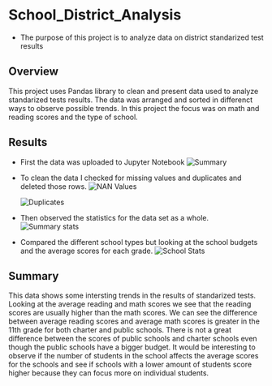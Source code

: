 # School_District_Analysis
- The purpose of this project is to analyze data on district standarized test results

## Overview
This project uses Pandas library to clean and present data used to analyze standarized tests results. The data was arranged and sorted in differenct ways to observe possible trends. In this project the focus was on math and reading scores and the type of school.

## Results
- First the data was uploaded to Jupyter Notebook
![Summary](https://user-images.githubusercontent.com/116690861/203814940-43bc6e79-cd2b-4db3-b989-dca0ed783021.png)

- To clean the data I checked for missing values and duplicates and deleted those rows.
![NAN Values](https://user-images.githubusercontent.com/116690861/203816057-054d7bbc-4232-4ac7-98e7-e81cbc75c67d.png)

  ![Duplicates](https://user-images.githubusercontent.com/116690861/203816329-7ff2898d-96d6-43a8-942b-599bd30bcbf7.png)

- Then observed the statistics for the data set as a whole.
![Summary stats](https://user-images.githubusercontent.com/116690861/203816908-b8457473-bca2-4a6b-9d47-67817e55fa6f.png)

- Compared the different school types but looking at the school budgets and the average scores for each grade.
![School Stats](https://user-images.githubusercontent.com/116690861/203818372-19487e60-da24-4230-a9a6-ccc8019d13da.png)

## Summary
This data shows some intersting trends in the results of standarized tests.  Looking at the average reading and math scores we see that the reading scores are usually higher than the math scores. We can see the difference between average reading scores and average math scores is greater in the 11th grade for both charter and public schools. There is not a great difference between the scores of public schools and charter schools even though the public schools have a bigger budget. It would be interesting to observe if the number of students in the school affects the average scores for the schools and see if schools with a lower amount of students score higher because they can focus more on individual students.
